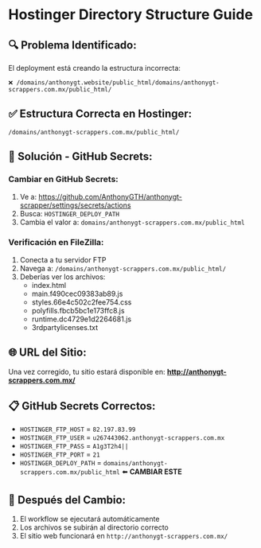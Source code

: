 # Hostinger Directory Structure Guide

## 🔍 **Problema Identificado:**

El deployment está creando la estructura incorrecta:
```
❌ /domains/anthonygt.website/public_html/domains/anthonygt-scrappers.com.mx/public_html/
```

## ✅ **Estructura Correcta en Hostinger:**

```
/domains/anthonygt-scrappers.com.mx/public_html/
```

## 🔧 **Solución - GitHub Secrets:**

### **Cambiar en GitHub Secrets:**

1. Ve a: https://github.com/AnthonyGTH/anthonygt-scrapper/settings/secrets/actions
2. Busca: `HOSTINGER_DEPLOY_PATH`
3. Cambia el valor a: `domains/anthonygt-scrappers.com.mx/public_html`

### **Verificación en FileZilla:**

1. Conecta a tu servidor FTP
2. Navega a: `/domains/anthonygt-scrappers.com.mx/public_html/`
3. Deberías ver los archivos:
   - index.html
   - main.f490cec09383ab89.js
   - styles.66e4c502c2fee754.css
   - polyfills.fbcb5bc1e173ffc8.js
   - runtime.dc4729e1d2264681.js
   - 3rdpartylicenses.txt

## 🌐 **URL del Sitio:**

Una vez corregido, tu sitio estará disponible en:
**http://anthonygt-scrappers.com.mx/**

## 📋 **GitHub Secrets Correctos:**

- `HOSTINGER_FTP_HOST` = `82.197.83.99`
- `HOSTINGER_FTP_USER` = `u267443062.anthonygt-scrappers.com.mx`
- `HOSTINGER_FTP_PASS` = `A1g3T2h4||`
- `HOSTINGER_FTP_PORT` = `21`
- `HOSTINGER_DEPLOY_PATH` = `domains/anthonygt-scrappers.com.mx/public_html` ⬅️ **CAMBIAR ESTE**

## 🚀 **Después del Cambio:**

1. El workflow se ejecutará automáticamente
2. Los archivos se subirán al directorio correcto
3. El sitio web funcionará en `http://anthonygt-scrappers.com.mx/`
